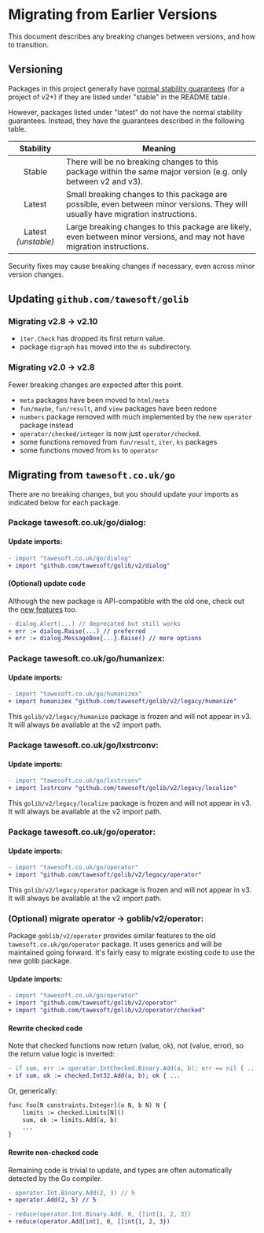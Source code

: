 # Migrating from Earlier Versions

This document describes any breaking changes between versions,
and how to transition.

## Versioning

Packages in this project generally have
[normal stability guarantees](https://go.dev/doc/modules/version-numbers) (for
a project of v2+) if they are listed under "stable" in the README table.

However, packages listed under "latest" do not have the normal stability
guarantees. Instead, they have the guarantees described in the following table.

|      Stability      | Meaning                                                                                                                          |
|:-------------------:|----------------------------------------------------------------------------------------------------------------------------------|
|       Stable        | There will be no breaking changes to this package within the same major version (e.g. only between v2 and v3).                   |
|       Latest        | Small breaking changes to this package are possible, even between minor versions. They will usually have migration instructions. |
| Latest *(unstable)* | Large breaking changes to this package are likely, even between minor versions, and may not have migration instructions.         |

Security fixes may cause breaking changes if necessary, even across 
minor version changes.


## Updating `github.com/tawesoft/golib`

### Migrating v2.8 → v2.10

* `iter.Check` has dropped its first return value.
* package `digraph` has moved into the `ds` subdirectory.

### Migrating v2.0 → v2.8

Fewer breaking changes are expected after this point.

* `meta` packages have been moved to `html/meta`
* `fun/maybe`, `fun/result`, and `view` packages have been redone
* `numbers` package removed with much implemented by the new `operator` package
  instead
* `operator/checked/integer` is now just `operator/checked`.
* some functions removed from `fun/result`, `iter`, `ks` packages
* some functions moved from `ks` to `operator`

## Migrating from `tawesoft.co.uk/go`

There are no breaking changes, but you should update your imports as indicated
below for each package.


### Package **tawesoft.co.uk/go/dialog:**

#### Update imports:

```diff
- import "tawesoft.co.uk/go/dialog"
+ import "github.com/tawesoft/golib/v2/dialog"
```

#### (Optional) update code

Although the new package is API-compatible with the old one, check out the
[new features](https://pkg.go.dev/github.com/tawesoft/golib/v2/dialog) too.

```diff
- dialog.Alert(...) // deprecated but still works
+ err := dialog.Raise(...) // preferred
+ err := dialog.MessageBox{...}.Raise() // more options
```

### Package **tawesoft.co.uk/go/humanizex:**

#### Update imports:

```diff
- import "tawesoft.co.uk/go/humanizex"
+ import humanizex "github.com/tawesoft/golib/v2/legacy/humanize"
```

This `golib/v2/legacy/humanize` package is frozen and will not appear 
in v3. It will always be available at the v2 import path.


### Package **tawesoft.co.uk/go/lxstrconv:**

#### Update imports:

```diff
- import "tawesoft.co.uk/go/lxstrconv"
+ import lxstrconv "github.com/tawesoft/golib/v2/legacy/localize"
```

This `golib/v2/legacy/localize` package is frozen and will not appear 
in v3. It will always be available at the v2 import path.


### Package **tawesoft.co.uk/go/operator:**

#### Update imports:

```diff
- import "tawesoft.co.uk/go/operator"
+ import "github.com/tawesoft/golib/v2/legacy/operator"
```

This `golib/v2/legacy/operator` package is frozen and will not appear 
in v3. It will always be available at the v2 import path.

### (Optional) migrate operator → **goblib/v2/operator:**

Package `goblib/v2/operator` provides similar features to the old
`tawesoft.co.uk/go/operator` package. It uses generics and will be maintained
going forward. It's fairly easy to migrate existing code to use the new golib 
package.

#### Update imports:

```diff
- import "tawesoft.co.uk/go/operator"
+ import "github.com/tawesoft/golib/v2/operator"
+ import "github.com/tawesoft/golib/v2/operator/checked"
```

#### Rewrite checked code

Note that checked functions now return (value, ok), not (value, error), so 
the return value logic is inverted:

```diff
- if sum, err := operator.IntChecked.Binary.Add(a, b); err == nil { ...
+ if sum, ok := checked.Int32.Add(a, b); ok { ...
```

Or, generically:

```diff
func foo[N constraints.Integer](a N, b N) N {
    limits := checked.Limits[N]()
    sum, ok := limits.Add(a, b)
    ...
}
```

#### Rewrite non-checked code

Remaining code is trivial to update, and types are often automatically 
detected by the Go compiler.

```diff
- operator.Int.Binary.Add(2, 3) // 5
+ operator.Add(2, 5) // 5

- reduce(operator.Int.Binary.Add, 0, []int{1, 2, 3})
+ reduce(operator.Add[int], 0, []int{1, 2, 3})
```
